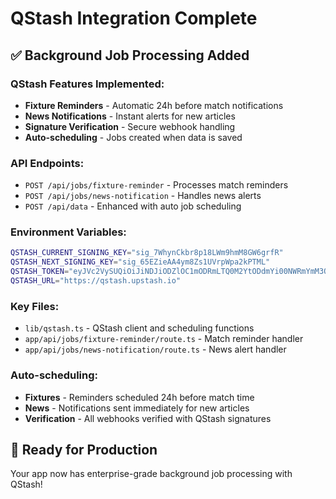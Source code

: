 # QStash Integration Complete

## ✅ Background Job Processing Added

### **QStash Features Implemented:**
- **Fixture Reminders** - Automatic 24h before match notifications
- **News Notifications** - Instant alerts for new articles
- **Signature Verification** - Secure webhook handling
- **Auto-scheduling** - Jobs created when data is saved

### **API Endpoints:**
- `POST /api/jobs/fixture-reminder` - Processes match reminders
- `POST /api/jobs/news-notification` - Handles news alerts
- `POST /api/data` - Enhanced with auto job scheduling

### **Environment Variables:**
```bash
QSTASH_CURRENT_SIGNING_KEY="sig_7WhynCkbr8p18LWm9hmM8GW6grfR"
QSTASH_NEXT_SIGNING_KEY="sig_65EZieAA4ym8Zs1UVrpWpa2kPTML"
QSTASH_TOKEN="eyJVc2VySUQiOiJiNDJiODZlOC1mODRmLTQ0M2YtODdmYi00NWRmYmM3OTkyYzUiLCJQYXNzd29yZCI6IjlkM2ZkNTUyN2RhNjRmMzJiYzYwYWViMmRkZTExMGM5In0="
QSTASH_URL="https://qstash.upstash.io"
```

### **Key Files:**
- `lib/qstash.ts` - QStash client and scheduling functions
- `app/api/jobs/fixture-reminder/route.ts` - Match reminder handler
- `app/api/jobs/news-notification/route.ts` - News alert handler

### **Auto-scheduling:**
- **Fixtures** - Reminders scheduled 24h before match time
- **News** - Notifications sent immediately for new articles
- **Verification** - All webhooks verified with QStash signatures

## 🚀 Ready for Production
Your app now has enterprise-grade background job processing with QStash!